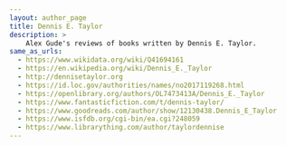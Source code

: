 ```yaml
---
layout: author_page
title: Dennis E. Taylor
description: >
    Alex Gude's reviews of books written by Dennis E. Taylor.
same_as_urls:
  - https://www.wikidata.org/wiki/Q41694161
  - https://en.wikipedia.org/wiki/Dennis_E._Taylor
  - http://dennisetaylor.org
  - https://id.loc.gov/authorities/names/no2017119268.html
  - https://openlibrary.org/authors/OL7473413A/Dennis_E._Taylor
  - https://www.fantasticfiction.com/t/dennis-taylor/
  - https://www.goodreads.com/author/show/12130438.Dennis_E_Taylor
  - https://www.isfdb.org/cgi-bin/ea.cgi?248059
  - https://www.librarything.com/author/taylordennise
---
```

